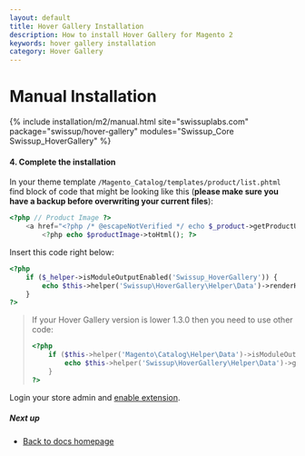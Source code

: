 ```yaml
---
layout: default
title: Hover Gallery Installation
description: How to install Hover Gallery for Magento 2
keywords: hover gallery installation
category: Hover Gallery
---
```


# Manual Installation

{% include installation/m2/manual.html site="swissuplabs.com" package="swissup/hover-gallery" modules="Swissup_Core Swissup_HoverGallery" %}

#### 4. Complete the installation

In your theme template `/Magento_Catalog/templates/product/list.phtml` find block of code that might be looking like this (**please make sure you have a backup before overwriting your current files**):

```php
<?php // Product Image ?>
    <a href="<?php /* @escapeNotVerified */ echo $_product->getProductUrl() ?>" class="product photo product-item-photo" tabindex="-1">
        <?php echo $productImage->toHtml(); ?>
```

Insert this code right below:

```php
<?php
    if ($_helper->isModuleOutputEnabled('Swissup_HoverGallery')) {
        echo $this->helper('Swissup\HoverGallery\Helper\Data')->renderHoverImage($_product, $image);
    }
?>
```
> If your Hover Gallery version is lower 1.3.0 then you need to use other code:
> 
>   ```php
>   <?php
>       if ($this->helper('Magento\Catalog\Helper\Data')->isModuleOutputEnabled('Swissup_HoverGallery')) {
>           echo $this->helper('Swissup\HoverGallery\Helper\Data')->getHoverImage($_product, $productImage->getWidth(), $productImage->getHeight());
>       }
>   ?>
>   ```

Login your store admin and [enable extension](/m2/extensions/hover-gallery/configuration).

##### Next up

- [Back to docs homepage](/m2/extensions/hover-gallery)
